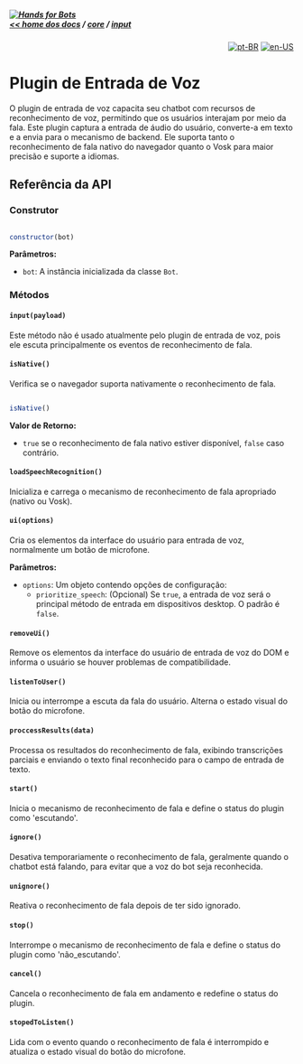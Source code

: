 ##### [![Hands for Bots](https://img.shields.io/badge/[•__•]-Hands_for_Bots-purple?style=social) <br>&lt;&lt; home dos docs](../../README.md) / [core](../../core.md) / [input](../input.md)

<div align="right">

[![pt-BR](https://img.shields.io/badge/pt-BR-white)](./voice.md)
[![en-US](https://img.shields.io/badge/en-US-white)](../../en-us/core/input/voice.md)

</div>


# Plugin de Entrada de Voz


O plugin de entrada de voz capacita seu chatbot com recursos de reconhecimento de voz, permitindo que os usuários interajam por meio da fala. Este plugin captura a entrada de áudio do usuário, converte-a em texto e a envia para o mecanismo de backend. Ele suporta tanto o reconhecimento de fala nativo do navegador quanto o Vosk para maior precisão e suporte a idiomas.


## Referência da API


### Construtor


```javascript

constructor(bot)

```


**Parâmetros:**


- `bot`: A instância inicializada da classe `Bot`.


### Métodos


#### `input(payload)`


Este método não é usado atualmente pelo plugin de entrada de voz, pois ele escuta principalmente os eventos de reconhecimento de fala.


#### `isNative()`


Verifica se o navegador suporta nativamente o reconhecimento de fala.


```javascript

isNative()

```


**Valor de Retorno:**


- `true` se o reconhecimento de fala nativo estiver disponível, `false` caso contrário.


#### `loadSpeechRecognition()`


Inicializa e carrega o mecanismo de reconhecimento de fala apropriado (nativo ou Vosk).


#### `ui(options)`


Cria os elementos da interface do usuário para entrada de voz, normalmente um botão de microfone.


**Parâmetros:**


- `options`: Um objeto contendo opções de configuração:
  - `prioritize_speech`: (Opcional) Se `true`, a entrada de voz será o principal método de entrada em dispositivos desktop. O padrão é `false`.

#### `removeUi()`


Remove os elementos da interface do usuário de entrada de voz do DOM e informa o usuário se houver problemas de compatibilidade.


#### `listenToUser()`


Inicia ou interrompe a escuta da fala do usuário. Alterna o estado visual do botão do microfone.


#### `proccessResults(data)`


Processa os resultados do reconhecimento de fala, exibindo transcrições parciais e enviando o texto final reconhecido para o campo de entrada de texto.


#### `start()`


Inicia o mecanismo de reconhecimento de fala e define o status do plugin como 'escutando'.


#### `ignore()`


Desativa temporariamente o reconhecimento de fala, geralmente quando o chatbot está falando, para evitar que a voz do bot seja reconhecida.


#### `unignore()`


Reativa o reconhecimento de fala depois de ter sido ignorado.


#### `stop()`


Interrompe o mecanismo de reconhecimento de fala e define o status do plugin como 'não_escutando'.


#### `cancel()`


Cancela o reconhecimento de fala em andamento e redefine o status do plugin.


#### `stopedToListen()`


Lida com o evento quando o reconhecimento de fala é interrompido e atualiza o estado visual do botão do microfone.
